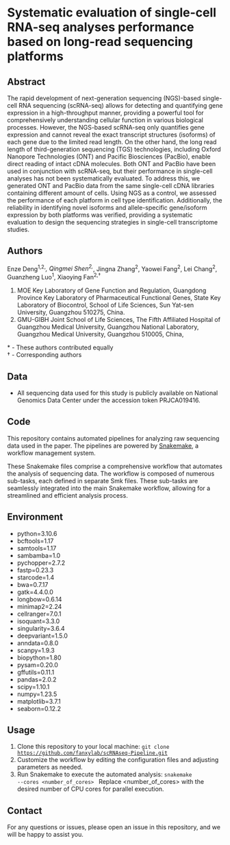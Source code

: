 # Systematic evaluation of single-cell RNA-seq analyses performance based on long-read sequencing platforms

## Abstract

The rapid development of next-generation sequencing (NGS)-based single-cell RNA sequencing (scRNA-seq) allows for detecting and quantifying gene expression in a high-throughput manner, providing a powerful tool for comprehensively understanding cellular function in various biological processes. However, the NGS-based scRNA-seq only quantifies gene expression and cannot reveal the exact transcript structures (isoforms) of each gene due to the limited read length. On the other hand, the long read length of third-generation sequencing (TGS) technologies, including Oxford Nanopore Technologies (ONT) and Pacific Biosciences (PacBio), enable direct reading of intact cDNA molecules. Both ONT and PacBio have been used in conjunction with scRNA-seq, but their performance in single-cell analyses has not been systematically evaluated. To address this, we generated ONT and PacBio data from the same single-cell cDNA libraries containing different amount of cells. Using NGS as a control, we assessed the performance of each platform in cell type identification. Additionally, the reliability in identifying novel isoforms and allele-specific gene/isoform expression by both platforms was verified, providing a systematic evaluation to design the sequencing strategies in single-cell transcriptome studies.

## Authors

Enze Deng<sup>1,2,*</sup>, Qingmei Shen<sup>2,*</sup>, Jingna Zhang<sup>2</sup>, Yaowei Fang<sup>2</sup>, Lei Chang<sup>2</sup>, Guanzheng Luo<sup>1</sup>, Xiaoying Fan<sup>2,†</sup>

1. MOE Key Laboratory of Gene Function and Regulation, Guangdong Province Key Laboratory of Pharmaceutical Functional Genes, State Key Laboratory of Biocontrol, School of Life Sciences, Sun Yat-sen University, Guangzhou 510275, China.
2. GMU-GIBH Joint School of Life Sciences, The Fifth Affiliated Hospital of Guangzhou Medical University, Guangzhou National Laboratory, Guangzhou Medical University, Guangzhou 510005, China, 

\* - These authors contributed equally  
† - Corresponding authors

## Data

- All sequencing data used for this study is publicly available on National Genomics Data Center under the accession token PRJCA019416.

## Code

This repository contains automated pipelines for analyzing raw sequencing data used in the paper. The pipelines are powered by [Snakemake](https://snakemake.github.io/), a workflow management system.

These Snakemake files comprise a comprehensive workflow that automates the analysis of sequencing data. The workflow is composed of numerous sub-tasks, each defined in separate Smk files. These sub-tasks are seamlessly integrated into the main Snakemake workflow, allowing for a streamlined and efficient analysis process.

## Environment

- python=3.10.6
- bcftools=1.17
- samtools=1.17
- sambamba=1.0
- pychopper=2.7.2
- fastp=0.23.3
- starcode=1.4
- bwa=0.7.17
- gatk=4.4.0.0
- longbow=0.6.14
- minimap2=2.24
- cellranger=7.0.1
- isoquant=3.3.0
- singularity=3.6.4
- deepvariant=1.5.0
- anndata=0.8.0
- scanpy=1.9.3
- biopython=1.80
- pysam=0.20.0
- gffutils=0.11.1
- pandas=2.0.2
- scipy=1.10.1
- numpy=1.23.5
- matplotlib=3.7.1
- seaborn=0.12.2

## Usage

1. Clone this repository to your local machine:
    <code>git clone https://github.com/fanxylab/scRNAseq-Pipeline.git</code>
2. Customize the workflow by editing the configuration files and adjusting parameters as needed.
3. Run Snakemake to execute the automated analysis:
   <code>snakemake --cores <number_of_cores> </code>
   Replace <number_of_cores> with the desired number of CPU cores for parallel execution.

## Contact

For any questions or issues, please open an issue in this repository, and we will be happy to assist you.
